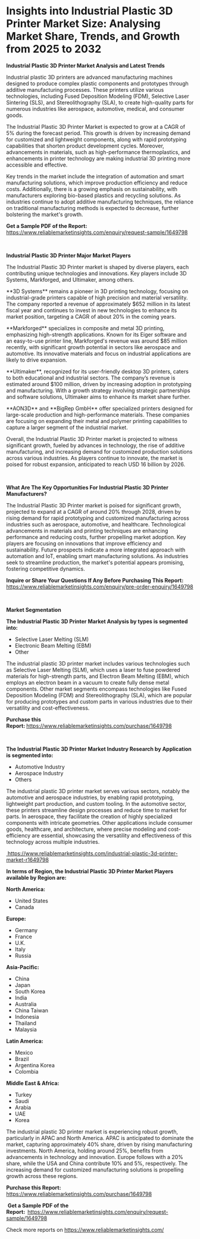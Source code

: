 <p><h1>Insights into Industrial Plastic 3D Printer Market Size: Analysing Market Share, Trends, and Growth from 2025 to 2032</h1></p><p><strong>Industrial Plastic 3D Printer Market Analysis and Latest Trends</strong></p>
<p><p>Industrial plastic 3D printers are advanced manufacturing machines designed to produce complex plastic components and prototypes through additive manufacturing processes. These printers utilize various technologies, including Fused Deposition Modeling (FDM), Selective Laser Sintering (SLS), and Stereolithography (SLA), to create high-quality parts for numerous industries like aerospace, automotive, medical, and consumer goods.</p><p>The Industrial Plastic 3D Printer Market is expected to grow at a CAGR of 5% during the forecast period. This growth is driven by increasing demand for customized and lightweight components, along with rapid prototyping capabilities that shorten product development cycles. Moreover, advancements in materials, such as high-performance thermoplastics, and enhancements in printer technology are making industrial 3D printing more accessible and effective.</p><p>Key trends in the market include the integration of automation and smart manufacturing solutions, which improve production efficiency and reduce costs. Additionally, there is a growing emphasis on sustainability, with manufacturers exploring bio-based plastics and recycling solutions. As industries continue to adopt additive manufacturing techniques, the reliance on traditional manufacturing methods is expected to decrease, further bolstering the market's growth.</p></p>
<p><strong>Get a Sample PDF of the Report:&nbsp;</strong> <a href="https://www.reliablemarketinsights.com/enquiry/request-sample/1649798?utm_campaign=2177&utm_medium=2&utm_source=Github&utm_content=ia&utm_term=18022025&utm_id=industrial-plastic-3d-printer">https://www.reliablemarketinsights.com/enquiry/request-sample/1649798</a></p>
<p>&nbsp;</p>
<p><strong>Industrial Plastic 3D Printer Major Market Players</strong></p>
<p><p>The Industrial Plastic 3D Printer market is shaped by diverse players, each contributing unique technologies and innovations. Key players include 3D Systems, Markforged, and Ultimaker, among others.</p><p>**3D Systems** remains a pioneer in 3D printing technology, focusing on industrial-grade printers capable of high precision and material versatility. The company reported a revenue of approximately $652 million in its latest fiscal year and continues to invest in new technologies to enhance its market position, targeting a CAGR of about 20% in the coming years.</p><p>**Markforged** specializes in composite and metal 3D printing, emphasizing high-strength applications. Known for its Eiger software and an easy-to-use printer line, Markforged's revenue was around $85 million recently, with significant growth potential in sectors like aerospace and automotive. Its innovative materials and focus on industrial applications are likely to drive expansion.</p><p>**Ultimaker**, recognized for its user-friendly desktop 3D printers, caters to both educational and industrial sectors. The company’s revenue is estimated around $100 million, driven by increasing adoption in prototyping and manufacturing. With a growth strategy involving strategic partnerships and software solutions, Ultimaker aims to enhance its market share further.</p><p>**AON3D** and **BigRep GmbH** offer specialized printers designed for large-scale production and high-performance materials. These companies are focusing on expanding their metal and polymer printing capabilities to capture a larger segment of the industrial market.</p><p>Overall, the Industrial Plastic 3D Printer market is projected to witness significant growth, fueled by advances in technology, the rise of additive manufacturing, and increasing demand for customized production solutions across various industries. As players continue to innovate, the market is poised for robust expansion, anticipated to reach USD 16 billion by 2026.</p></p>
<p>&nbsp;</p>
<p><strong>What Are The Key Opportunities For Industrial Plastic 3D Printer Manufacturers?</strong></p>
<p><p>The Industrial Plastic 3D Printer market is poised for significant growth, projected to expand at a CAGR of around 20% through 2028, driven by rising demand for rapid prototyping and customized manufacturing across industries such as aerospace, automotive, and healthcare. Technological advancements in materials and printing techniques are enhancing performance and reducing costs, further propelling market adoption. Key players are focusing on innovations that improve efficiency and sustainability. Future prospects indicate a more integrated approach with automation and IoT, enabling smart manufacturing solutions. As industries seek to streamline production, the market's potential appears promising, fostering competitive dynamics.</p></p>
<p><strong>Inquire or Share Your Questions If Any Before Purchasing This Report:</strong> <a href="https://www.reliablemarketinsights.com/enquiry/pre-order-enquiry/1649798?utm_campaign=2177&utm_medium=2&utm_source=Github&utm_content=ia&utm_term=18022025&utm_id=industrial-plastic-3d-printer">https://www.reliablemarketinsights.com/enquiry/pre-order-enquiry/1649798</a></p>
<p>&nbsp;</p>
<p><strong>Market Segmentation</strong></p>
<p><strong>The Industrial Plastic 3D Printer Market Analysis by types is segmented into:</strong></p>
<p><ul><li>Selective Laser Melting (SLM)</li><li>Electronic Beam Melting (EBM)</li><li>Other</li></ul></p>
<p><p>The industrial plastic 3D printer market includes various technologies such as Selective Laser Melting (SLM), which uses a laser to fuse powdered materials for high-strength parts, and Electron Beam Melting (EBM), which employs an electron beam in a vacuum to create fully dense metal components. Other market segments encompass technologies like Fused Deposition Modeling (FDM) and Stereolithography (SLA), which are popular for producing prototypes and custom parts in various industries due to their versatility and cost-effectiveness.</p></p>
<p><strong>Purchase this Report:&nbsp;</strong><a href="https://www.reliablemarketinsights.com/purchase/1649798?utm_campaign=2177&utm_medium=2&utm_source=Github&utm_content=ia&utm_term=18022025&utm_id=industrial-plastic-3d-printer">https://www.reliablemarketinsights.com/purchase/1649798</a></p>
<p>&nbsp;</p>
<p><strong>The Industrial Plastic 3D Printer Market Industry Research by Application is segmented into:</strong></p>
<p><ul><li>Automotive Industry</li><li>Aerospace Industry</li><li>Others</li></ul></p>
<p><p>The industrial plastic 3D printer market serves various sectors, notably the automotive and aerospace industries, by enabling rapid prototyping, lightweight part production, and custom tooling. In the automotive sector, these printers streamline design processes and reduce time to market for parts. In aerospace, they facilitate the creation of highly specialized components with intricate geometries. Other applications include consumer goods, healthcare, and architecture, where precise modeling and cost-efficiency are essential, showcasing the versatility and effectiveness of this technology across multiple industries.</p></p>
<p><a href="https://www.reliablemarketinsights.com/industrial-plastic-3d-printer-market-r1649798?utm_campaign=2177&utm_medium=2&utm_source=Github&utm_content=ia&utm_term=18022025&utm_id=industrial-plastic-3d-printer">&nbsp;https://www.reliablemarketinsights.com/industrial-plastic-3d-printer-market-r1649798</a></p>
<p><strong>In terms of Region, the Industrial Plastic 3D Printer Market Players available by Region are:</strong></p>
<p>
    <p> <strong> North America: </strong>
        <ul>
            <li>United States</li>
            <li>Canada</li>
        </ul>
        </p> 
    <p> <strong> Europe: </strong>
        <ul>
            <li>Germany</li>
            <li>France</li>
            <li>U.K.</li>
            <li>Italy</li>
            <li>Russia</li>
        </ul>
        </p> 
    <p> <strong> Asia-Pacific: </strong>
        <ul>
            <li>China</li>
            <li>Japan</li>
            <li>South Korea</li>
            <li>India</li>
            <li>Australia</li>
            <li>China Taiwan</li>
            <li>Indonesia</li>
            <li>Thailand</li>
            <li>Malaysia</li>
        </ul>
        </p> 
    <p> <strong> Latin America: </strong>
        <ul>
            <li>Mexico</li>
            <li>Brazil</li>
            <li>Argentina Korea</li>
            <li>Colombia</li>
        </ul>
        </p> 
    <p> <strong> Middle East & Africa: </strong>
        <ul>
            <li>Turkey</li>
            <li>Saudi</li>
            <li>Arabia</li>
            <li>UAE</li>
            <li>Korea</li>
        </ul>
    </p>
    </p>
<p><p>The industrial plastic 3D printer market is experiencing robust growth, particularly in APAC and North America. APAC is anticipated to dominate the market, capturing approximately 40% share, driven by rising manufacturing investments. North America, holding around 25%, benefits from advancements in technology and innovation. Europe follows with a 20% share, while the USA and China contribute 10% and 5%, respectively. The increasing demand for customized manufacturing solutions is propelling growth across these regions.</p></p>
<p><strong>Purchase this Report: </strong><a href="https://www.reliablemarketinsights.com/purchase/1649798?utm_campaign=2177&utm_medium=2&utm_source=Github&utm_content=ia&utm_term=18022025&utm_id=industrial-plastic-3d-printer">https://www.reliablemarketinsights.com/purchase/1649798</a></p>
<p>&nbsp;<strong>Get a Sample PDF of the Report:&nbsp;&nbsp;</strong><a href="https://www.reliablemarketinsights.com/enquiry/request-sample/1649798?utm_campaign=2177&utm_medium=2&utm_source=Github&utm_content=ia&utm_term=18022025&utm_id=industrial-plastic-3d-printer">https://www.reliablemarketinsights.com/enquiry/request-sample/1649798</a></p>
<p><strong></strong></p>
<p>Check more reports on <a href="https://www.reliablemarketinsights.com/?utm_campaign=2177&utm_medium=2&utm_source=Github&utm_content=ia&utm_term=18022025&utm_id=industrial-plastic-3d-printer">https://www.reliablemarketinsights.com/</a></p>